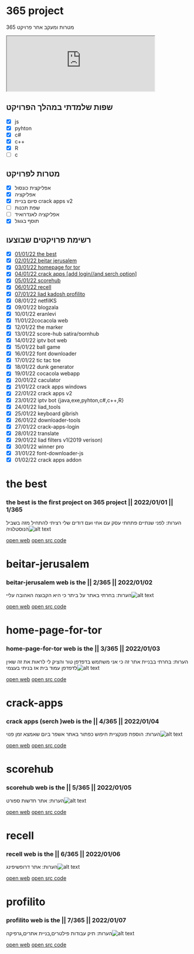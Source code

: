 
# 365 project
 
מטרות ומעקב אחר פרויקט 365

  
  <iframe src="https://liad07.github.io/365/COUNTDOWN365"  width="80%"></iframe>



  
## שפות שלמדתי במהלך הפרויקט
- [x]   js
- [x] pyhton
- [x]  c#
- [x]   c++
- [x]  R
- [ ] c
##  מטרות לפרויקט

 - [x] אפליקצית כונסול 
- [x]  אפליקציה 
- [x] סיום בניית crack apps v2
 - [ ]  שפת תכנות
 - [ ]  אפליקציה לאנדרואיד
 - [x]  תוסף בגוגל

## רשימת פרויקטים שבוצעו

 - [x] [01/01/22 the best](#the-best)
 - [x] [02/01/22 beitar jerusalem](#beitar-jerusalem)
 - [x] [03/01/22 homepage for tor](#home-page-for-tor)
 - [x] [04/01/22 crack apps \[add login//and serch option\]](#crack-apps)
 - [x] [05/01/22 scorehub](#scorehub)
 - [x] [06/01/22 recell](#recell)
 - [x] [07/01/22 liad kadosh profilito](#profilito)
 - [x] 08/01/22 netfilKS
 - [x] 09/01/22 blogzala
 - [x] 10/01/22 eranlevi
 - [x] 11/01/22cocacola web
 - [x] 12/01/22 the marker
 - [x] 13/01/22 score-hub satira/פornhub
 - [x] 14/01/22 iptv bot web
 - [x] 15/01/22 ball game
 - [x] 16/01/22 font downloader
 - [x] 17/01/22 tic tac toe
 - [x] 18/01/22 dunk generator
 - [x] 19/01/22 cocacola webapp
 - [x] 20/01/22 caculator
 - [x] 21/01/22 crack apps windows
 - [x] 22/01/22 crack apps v2
 - [x] 23/01/22  iptv bot {java,exe,pyhton,c#,c++,R}
 - [x] 24/01/22 liad_tools 
 - [x] 25/01/22 keyboard gibrish
 - [x] 26/01/22 downloader-tools
 - [x] 27/01/22 crack-apps-login
 - [x] 28/01/22 translate
 - [x] 29/01/22 liad filters v1(2019 verison)
 - [x] 30/01/22 winner pro
 - [x] 31/01/22 font-downloader-js
 - [x] 01/02/22 crack apps addon

# the best
### the best is the first project on 365 project || 2022/01/01 || 1/365
הערות:
לפני שנתיים פתחתי עסק עם אחי ועם דודים שלי 
רציתי להתחיל מזה בשביל הנוסטלגיה![alt text](https://github.com/liad07/365/blob/main/pics/%231.png?raw=true)


<a href="https://liad07.github.io/The-Best/home.html">open web</a> <a href="https://github.com/liad07/The-Best">open src code</a>
# beitar-jerusalem
### beitar-jerusalem web is the || 2/365 || 2022/01/02 
הערות:
בחרתי באתר על ביתר כי היא הקבוצה האהובה עליי![alt text](https://github.com/liad07/365/blob/main/pics/2.png?raw=true?raw=true)


<a href="https://liad07.github.io/beitar-jerusalem/home">open web</a> <a href="https://github.com/liad07/beitar-jerusalem">open src code</a>
# home-page-for-tor
### home-page-for-tor web is the || 3/365 || 2022/01/03 
הערות:
בחרתי בבניית אתר זה כי אני משתמש בדפדפן טור והציק לי לראות את זה שאין לדפדפן עמוד בית אז בניתי בעצמי![alt text](https://github.com/liad07/365/blob/main/pics/3.png?raw=true?raw=true)


<a href="https://liad07.github.io/homepagefortor/Home">open web</a> <a href="https://github.com/liad07/homepagefortor">open src code</a>
# crack-apps
### crack apps (serch )web is the || 4/365 || 2022/01/04 
הערות:
הוספת פונקציית חיפוש כפתור באתר אשפר ביום שאמצא זמן פנוי![alt text](https://github.com/liad07/365/blob/main/pics/4.png?raw=true?raw=true)


<a href="https://liad07.github.io/crack-apps/Home">open web</a> <a href="https://github.com/liad07/crack-apps">open src code</a>
# scorehub
### scorehub web is the || 5/365 || 2022/01/05 
הערות:
אתר חדשות ספורט![alt text](https://github.com/liad07/365/blob/main/pics/5.png?raw=true?raw=true)


<a href="https://liad07.github.io/scorehub/home">open web</a> <a href="https://github.com/liad07/scorehub">open src code</a>
# recell
### recell web is the || 6/365 || 2022/01/06
הערות:
אתר דרופשיפינג![alt text](https://github.com/liad07/365/blob/main/pics/6.png?raw=true?raw=true)


<a href="https://liad07.github.io/recell/home">open web</a> <a href="https://github.com/liad07/recell">open src code</a>
# profilito
### profilito web is the || 7/365 || 2022/01/07
הערות:
תיק עבודות פילטרים,בניית אתרים,גרפיקה![alt text](https://github.com/liad07/365/blob/main/pics/7.png?raw=true?raw=true)


<a href="https://liad07.github.io/profilito/">open web</a> <a href="https://github.com/liad07/profilito">open src code</a>
